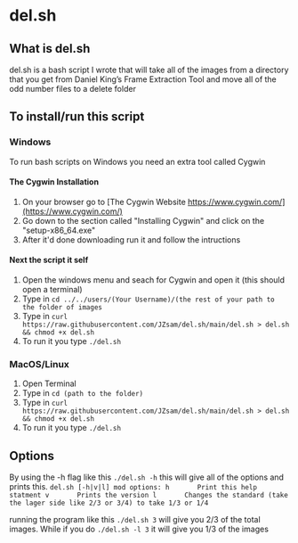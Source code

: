 # del.sh
## What is del.sh
del.sh is a bash script I wrote that will take all of the images from a directory that you get from Daniel King’s Frame Extraction Tool and move all of the odd number files to a delete folder
## To install/run this script
### Windows
To run bash scripts on Windows you need an extra tool called Cygwin
#### The Cygwin Installation
1. On your browser go to [The Cygwin Website https://www.cygwin.com/](https://www.cygwin.com/)
2. Go down to the section called "Installing Cygwin" and click on the "setup-x86_64.exe"
3. After it'd done downloading run it and follow the intructions
#### Next the script it self
1. Open the windows menu and seach for Cygwin and open it (this should open a terminal)
2. Type in `cd ../../users/(Your Username)/(the rest of your path to the folder of images`
3. Type in `curl https://raw.githubusercontent.com/JZsam/del.sh/main/del.sh > del.sh && chmod +x del.sh`
4. To run it you type `./del.sh`
### MacOS/Linux
1. Open Terminal
2. Type in `cd (path to the folder)`
3. Type in `curl https://raw.githubusercontent.com/JZsam/del.sh/main/del.sh > del.sh && chmod +x del.sh`
4. To run it you type `./del.sh`
## Options
By using the -h flag like this `./del.sh -h` this will give all of the options and prints this.
`del.sh [-h|v|l] mod
options:
h		Print this help statment
v		Prints the version
l		Changes the standard (take the lager side like 2/3 or 3/4) to take 1/3 or 1/4`

running the program like this `./del.sh 3` will give you 2/3 of the total images. While if you do `./del.sh -l 3` it will give you 1/3 of the images
